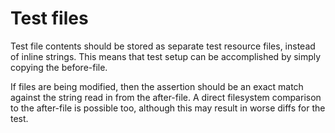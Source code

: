 # Test files

Test file contents should be stored as separate test resource files, instead of inline strings. This means that test setup can be accomplished by simply copying the before-file.

If files are being modified, then the assertion should be an exact match against the string read in from the after-file. A direct filesystem comparison to the after-file is possible too, although this may result in worse diffs for the test.
